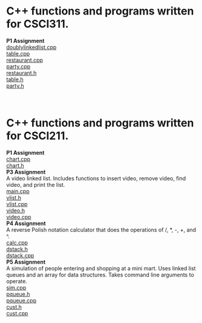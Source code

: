 # C++ functions and programs written for CSCI311.<br>
<b>P1 Assignment</b><br>
<a href="#">doublylinkedlist.cpp</a><br>
<a href="#">table.cpp</a><br>
<a href="#">restaurant.cpp</a><br>
<a href="#">party.cpp</a><br>
<a href="#">restaurant.h</a><br>
<a href="#">table.h</a><br>
<a href="#">party.h</a><br>
<br>
<br>
# C++ functions and programs written for CSCI211.<br>
<b>P1 Assignment</b><br>
<a href="https://github.com/sntnmjones/CSU-Chico-Code/blob/master/Chart.cpp">chart.cpp</a><br>
<a href="https://github.com/sntnmjones/CSU-Chico-Code/blob/master/Chart.h">chart.h</a><br>
<b>P3 Assignment</b><br>
A video linked list. Includes functions to insert video, remove video, find video, and print the list.<br>
<a href="https://github.com/sntnmjones/CSU-Chico-Code/blob/master/main.cpp">main.cpp</a><br>
<a href="https://github.com/sntnmjones/CSU-Chico-Code/blob/master/vlist.h">vlist.h</a><br>
<a href="https://github.com/sntnmjones/CSU-Chico-Code/blob/master/vlist.cpp">vlist.cpp</a><br>
<a href="https://github.com/sntnmjones/CSU-Chico-Code/blob/master/video.h">video.h</a><br>
<a href="https://github.com/sntnmjones/CSU-Chico-Code/blob/master/video.cpp">video.cpp</a><br>
<b>P4 Assignment</b><br>
A reverse Polish notation calculator that does the operations of /, *, -, +, and ^.<br>
<a href="https://github.com/sntnmjones/CSU-Chico-Code/blob/master/calc.cpp">calc.cpp</a><br>
<a href="https://github.com/sntnmjones/CSU-Chico-Code/blob/master/dstack.h">dstack.h</a><br>
<a href="https://github.com/sntnmjones/CSU-Chico-Code/blob/master/dstack.cpp">dstack.cpp</a><br>
<b>P5 Assignment</b><br>
A simulation of people entering and shopping at a mini mart. Uses linked list queues and an array for data structures. Takes command line arguments to operate.<br>
<a href="https://github.com/sntnmjones/CSU-Chico-Code/blob/master/sim.cpp">sim.cpp</a><br>
<a href="https://github.com/sntnmjones/CSU-Chico-Code/blob/master/pqueue.h">pqueue.h</a><br>
<a href="https://github.com/sntnmjones/CSU-Chico-Code/blob/master/pqueue.cpp">pqueue.cpp</a><br>
<a href="https://github.com/sntnmjones/CSU-Chico-Code/blob/master/cust.h">cust.h</a><br>
<a href="https://github.com/sntnmjones/CSU-Chico-Code/blob/master/cust.cpp">cust.cpp</a><br>
